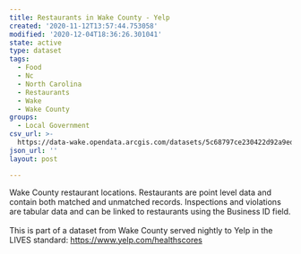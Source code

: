 ```yaml
---
title: Restaurants in Wake County - Yelp
created: '2020-11-12T13:57:44.753058'
modified: '2020-12-04T18:36:26.301041'
state: active
type: dataset
tags:
  - Food
  - Nc
  - North Carolina
  - Restaurants
  - Wake
  - Wake County
groups:
  - Local Government
csv_url: >-
  https://data-wake.opendata.arcgis.com/datasets/5c68797ce230422d92a9edf72193a04e_0.csv?outSR=%7B%22latestWkid%22%3A2264%2C%22wkid%22%3A102719%7D
json_url: ''
layout: post

---
```

Wake County restaurant locations. Restaurants are point level data and contain both matched and unmatched 
records. Inspections and violations are tabular data and can be linked to
 restaurants using the Business ID field.<br /><br />This is part of a dataset from Wake County served nightly to Yelp in the LIVES standard: <a href='https://www.yelp.com/healthscores' target='_blank'>https://www.yelp.com/healthscores</a>
